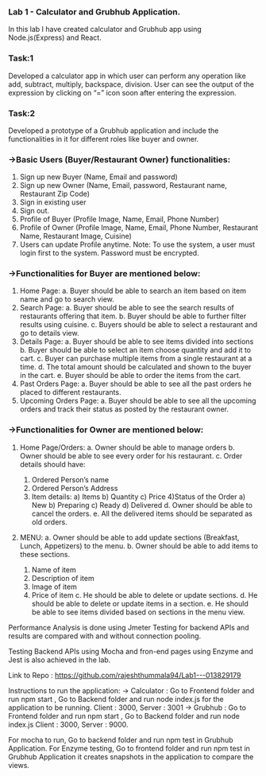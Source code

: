 ### Lab 1 - Calculator and Grubhub Application.

In this lab I have created calculator and Grubhub app using Node.js(Express) and React.

### Task:1

Developed a calculator app in which user can perform any operation like add, subtract, multiply, backspace, division. User can see the output of the expression by clicking on “=” icon soon after entering the expression.

### Task:2

Developed a prototype of a Grubhub application and include the functionalities in it for different roles like buyer and owner. 

### ->Basic Users (Buyer/Restaurant Owner) functionalities:

1. Sign up new Buyer (Name, Email and password)
2. Sign up new Owner (Name, Email, password, Restaurant name, Restaurant Zip Code)
3. Sign in existing user
4. Sign out.
5. Profile of Buyer (Profile Image, Name, Email, Phone Number)
5. Profile of Owner (Profile Image, Name, Email, Phone Number, Restaurant Name, Restaurant Image, Cuisine)
6. Users can update Profile anytime.
Note: To use the system, a user must login first to the system. Password must be encrypted.

### ->Functionalities for Buyer are mentioned below:

1. Home Page:
  a. Buyer should be able to search an item based on item name and go to search view.
2. Search Page:
  a. Buyer should be able to see the search results of restaurants offering that item.
  b. Buyer should be able to further filter results using cuisine.
  c. Buyers should be able to select a restaurant and go to details view.
3. Details Page:
  a. Buyer should be able to see items divided into sections
  b. Buyer should be able to select an item choose quantity and add it to cart.
  c. Buyer can purchase multiple items from a single restaurant at a time.
  d. The total amount should be calculated and shown to the buyer in the cart.
  e. Buyer should be able to order the items from the cart.
4. Past Orders Page:
  a. Buyer should be able to see all the past orders he placed to different restaurants.
5. Upcoming Orders Page:
  a. Buyer should be able to see all the upcoming orders and track their status as posted by the restaurant owner.

### ->Functionalities for Owner are mentioned below:

1. Home Page/Orders:
  a. Owner should be able to manage orders
  b. Owner should be able to see every order for his restaurant.
  c. Order details should have:
    1) Ordered Person’s name
    2) Ordered Person’s Address
    3) Item details:
      a) Items
      b) Quantity
      c) Price
    4)Status of the Order
      a) New
      b) Preparing
      c) Ready
      d) Delivered
  d. Owner should be able to cancel the orders.
  e. All the delivered items should be separated as old orders.

2. MENU:
  a. Owner should be able to add update sections (Breakfast, Lunch, Appetizers) to the menu.
  b. Owner should be able to add items to these sections.
    1) Name of item
    2) Description of item
    3) Image of item
    4) Price of item
  c. He should be able to delete or update sections.
  d. He should be able to delete or update items in a section.
  e. He should be able to see items divided based on sections in the menu view.


Performance Analysis is done using Jmeter Testing for backend APIs and results are compared with and without connection pooling.

Testing Backend APIs using Mocha and fron-end pages using Enzyme and Jest is also achieved in the lab.

Link to Repo : https://github.com/rajeshthummala94/Lab1---013829179

Instructions to run the application: 
-> Calculator : Go to Frontend folder and run npm start , Go to Backend folder and run node index.js for the application to be running. Client : 3000, Server : 3001 
-> Grubhub : Go to Frontend folder and run npm start , Go to Backend folder and run node index.js Client : 3000, Server : 9000.

For mocha to run, Go to backend folder and run npm test in Grubhub Application. For Enzyme testing, Go to frontend folder and run npm test in Grubhub Application it creates snapshots in the application to compare the views.
